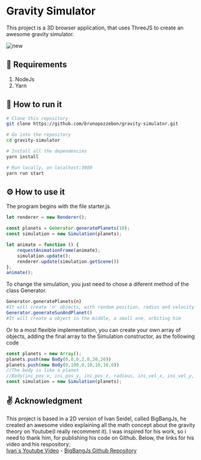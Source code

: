 # Gravity Simulator

This project is a 3D browser application, that uses ThreeJS to create an awesome gravity simulator. 

![new](https://user-images.githubusercontent.com/37053115/74696286-c7314400-51d5-11ea-8e70-b88d3d342ab3.png)

## :file_folder: Requirements
1. NodeJs
2. Yarn 

## :rocket: How to run it
```bash
# Clone this repository
git clone https://github.com/brunopozzebon/gravity-simulator.git

# Go into the repository
cd gravity-simulator

# Install all the dependencies
yarn install

# Run locally, on localhost:3000
yarn run start

```
## :gear: How to use it
The program begins with the file starter.js.
```javascript
let renderer = new Renderer();

const planets = Generator.generatePlanets(10);
const simulation = new Simulation(planets);

let animate = function () {
	requestAnimationFrame(animate);
	simulation.update();
	renderer.update(simulation.getScene())
};
animate();
```
To change the simulation, you just need to chose a diferent method of the class Generator.
```bash
Generator.generatePlanets(n) 
#It will create 'n' objects, with random position, radius and velocity
Generator.generateSunAndPlanet() 
#It will create a object in the middle, a small one, orbiting him
```
Or to a most flexible implementation, you can create your own array of objects, adding the final array to the Simulation constructor, as the following code

```javascript
const planets = new Array();
planets.push(new Body(0,0,0,2,0,20,20))
planets.push(new Body(0,100,0,10,10,10,0))
//The body is like a planet
//Body(ini_pos_x, ini_pos_y, ini_pos_z, radious, ini_vel_x, ini_vel_y, ini_vel_z )
const simulation = new Simulation(planets);
```

## :v: Acknowledgment

This project is based in a 2D version of Ivan Seidel, called BigBangJs, he created an awesome video explaining all the math concept about the gravity theory on Youtube(I really recomment it).
I was inspired for his work, so i need to thank him, for publishing his code on Github. Below, the links for his video and his respository;\
[Ivan´s Youtube Video](https://www.youtube.com/watch?v=C5_7IV9XFd4) - [BigBangJs Github Repository](https://github.com/ivanseidel/BigBang-js)
